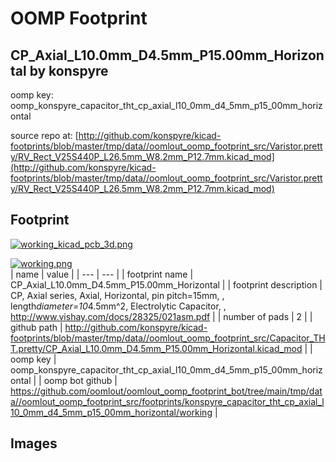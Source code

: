 # OOMP Footprint  
## CP_Axial_L10.0mm_D4.5mm_P15.00mm_Horizontal  by konspyre  
  
oomp key: oomp_konspyre_capacitor_tht_cp_axial_l10_0mm_d4_5mm_p15_00mm_horizontal  
  
source repo at: [http://github.com/konspyre/kicad-footprints/blob/master/tmp/data//oomlout_oomp_footprint_src/Varistor.pretty/RV_Rect_V25S440P_L26.5mm_W8.2mm_P12.7mm.kicad_mod](http://github.com/konspyre/kicad-footprints/blob/master/tmp/data//oomlout_oomp_footprint_src/Varistor.pretty/RV_Rect_V25S440P_L26.5mm_W8.2mm_P12.7mm.kicad_mod)  
## Footprint  
  
[![working_kicad_pcb_3d.png](working_kicad_pcb_3d_600.png)](working_kicad_pcb_3d.png)  
  
[![working.png](working_600.png)](working.png)  
| name | value | 
| --- | --- | 
| footprint name | CP_Axial_L10.0mm_D4.5mm_P15.00mm_Horizontal | 
| footprint description | CP, Axial series, Axial, Horizontal, pin pitch=15mm, , length*diameter=10*4.5mm^2, Electrolytic Capacitor, , http://www.vishay.com/docs/28325/021asm.pdf | 
| number of pads | 2 | 
| github path | http://github.com/konspyre/kicad-footprints/blob/master/tmp/data//oomlout_oomp_footprint_src/Capacitor_THT.pretty/CP_Axial_L10.0mm_D4.5mm_P15.00mm_Horizontal.kicad_mod | 
| oomp key | oomp_konspyre_capacitor_tht_cp_axial_l10_0mm_d4_5mm_p15_00mm_horizontal | 
| oomp bot github | https://github.com/oomlout/oomlout_oomp_footprint_bot/tree/main/tmp/data//oomlout_oomp_footprint_src/footprints/konspyre_capacitor_tht_cp_axial_l10_0mm_d4_5mm_p15_00mm_horizontal/working | 
## Images  
